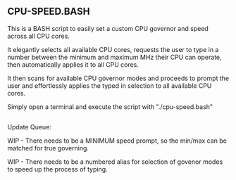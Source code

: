 ## CPU-SPEED.BASH
This is a BASH script to easily set a custom CPU governor and speed across all CPU cores.

It elegantly selects all available CPU cores, requests the user to type in a number between the minimum and maximum MHz their CPU can operate, then automatically applies it to all CPU cores. 

It then scans for available CPU governor modes and proceeds to prompt the user and 
effortlessly applies the typed in selection to all available CPU cores.

Simply open a terminal and execute the script with "./cpu-speed.bash"

##
Update Queue:

WIP - There needs to be a MINIMUM speed prompt, so the min/max can be matched for true governing. 

WIP - There needs to be a numbered alias for selection of govenor modes to speed up the process of typing. 
##
